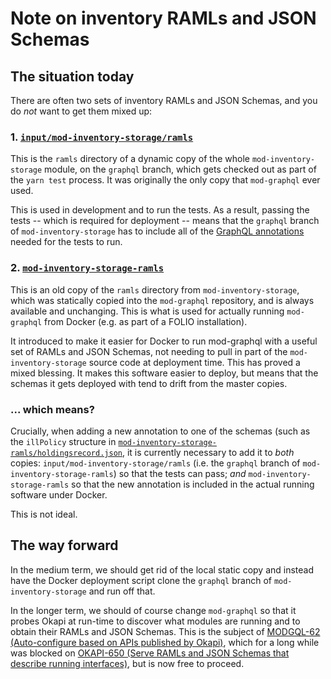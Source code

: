 # Note on inventory RAMLs and JSON Schemas



## The situation today

There are often two sets of inventory RAMLs and JSON Schemas, and you do _not_ want to get them mixed up:


### 1. [`input/mod-inventory-storage/ramls`](input/mod-inventory-storage/ramls)

This is the `ramls` directory of a dynamic copy of the whole `mod-inventory-storage` module, on the `graphql` branch, which gets checked out as part of the `yarn test` process. It was originally the only copy that `mod-graphql` ever used.

This is used in development and to run the tests. As a result, passing the tests -- which is required for deployment -- means that the `graphql` branch of `mod-inventory-storage` has to include all of the [GraphQL annotations](../src/autogen/README.md#option-1-json-schema-extensions) needed for the tests to run.


### 2. [`mod-inventory-storage-ramls`](mod-inventory-storage-ramls)

This is an old copy of the `ramls` directory from `mod-inventory-storage`, which was statically copied into the `mod-graphql` repository, and is always available and unchanging. This is what is used for actually running `mod-graphql` from Docker (e.g. as part of a FOLIO installation).

It introduced to make it easier for Docker to run mod-graphql with a useful set of RAMLs and JSON Schemas, not needing to pull in part of the `mod-inventory-storage` source code at deployment time. This has proved a mixed blessing. It makes this software easier to deploy, but means that the schemas it gets deployed with tend to drift from the master copies.


### ... which means?

Crucially, when adding a new annotation to one of the schemas (such as the `illPolicy` structure in [`mod-inventory-storage-ramls/holdingsrecord.json`](mod-inventory-storage-ramls/holdingsrecord.json), it is currently necessary to add it to _both_ copies: `input/mod-inventory-storage/ramls` (i.e. the `graphql` branch of `mod-inventory-storage-ramls`) so that the tests can pass; _and_ `mod-inventory-storage-ramls` so that the new annotation is included in the actual running software under Docker.

This is not ideal.


## The way forward

In the medium term, we should get rid of the local static copy and instead have the Docker deployment script clone the `graphql` branch of `mod-inventory-storage` and run off that.

In the longer term, we should of course change `mod-graphql` so that it probes Okapi at run-time to discover what modules are running and to obtain their RAMLs and JSON Schemas. This is the subject of [MODGQL-62 (Auto-configure based on APIs published by Okapi)](https://issues.folio.org/browse/MODGQL-62), which for a long while was blocked on [OKAPI-650 (Serve RAMLs and JSON Schemas that describe running interfaces)](https://issues.folio.org/browse/OKAPI-650), but is now free to proceed.


